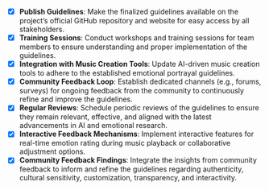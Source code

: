 - [x] **Publish Guidelines**: Make the finalized guidelines available on the project’s official GitHub repository and website for easy access by all stakeholders.
- [x] **Training Sessions**: Conduct workshops and training sessions for team members to ensure understanding and proper implementation of the guidelines.
- [x] **Integration with Music Creation Tools**: Update AI-driven music creation tools to adhere to the established emotional portrayal guidelines.
- [x] **Community Feedback Loop**: Establish dedicated channels (e.g., forums, surveys) for ongoing feedback from the community to continuously refine and improve the guidelines.
- [x] **Regular Reviews**: Schedule periodic reviews of the guidelines to ensure they remain relevant, effective, and aligned with the latest advancements in AI and emotional research.
- [x] **Interactive Feedback Mechanisms**: Implement interactive features for real-time emotion rating during music playback or collaborative adjustment options.
- [x] **Community Feedback Findings**: Integrate the insights from community feedback to inform and refine the guidelines regarding authenticity, cultural sensitivity, customization, transparency, and interactivity.